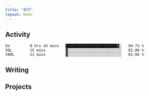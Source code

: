 ```yaml
---
title: "首页"
layout: Home
---
```


## Activity
<!--START_SECTION:waka-->
```text
Go         8 hrs 43 mins   ███████████████████████▓░   94.73 % 
SQL        15 mins         ▓░░░░░░░░░░░░░░░░░░░░░░░░   02.80 % 
YAML       11 mins         ▓░░░░░░░░░░░░░░░░░░░░░░░░   02.04 % 
```
<!--END_SECTION:waka-->

## Writing
<PindedPosts />

## Projects
<Projects />
